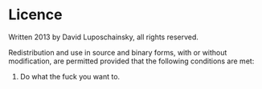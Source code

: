 Licence
=======

Written 2013 by David Luposchainsky, all rights reserved.

Redistribution and use in source and binary forms, with or without modification,
are permitted provided that the following conditions are met:

  1. Do what the fuck you want to.